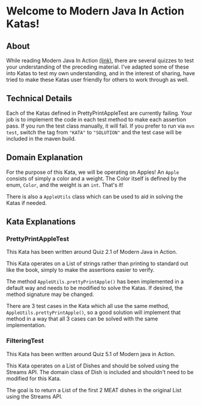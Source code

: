# Welcome to Modern Java In Action Katas!

## About
While reading Modern Java In Action [(link)](https://www.manning.com/books/modern-java-in-action), there are several 
quizzes to test your understanding of the preceding material.  I've adapted some of these into Katas to test my own 
understanding, and in the interest of sharing, have tried to make these Katas user friendly for others to work through 
as well.

## Technical Details
Each of the Katas defined in PrettyPrintAppleTest are currently failing.  Your job is to implement the code in each 
test method to make each assertion pass.  If you run the test class manually, it will fail.  If you prefer to run 
via `mvn test`, switch the tag from `"KATA"` to `"SOLUTION"` and the test case will be included in the maven build.

## Domain Explanation
For the purpose of this Kata, we will be operating on Apples!  An `Apple` consists of simply a color and a weight.
The Color itself is defined by the enum, `Color`, and the weight is an `int`.  That's it!  

There is also a `AppleUtils` class which can be used to aid in solving the Katas if needed.

## Kata Explanations

### PrettyPrintAppleTest
This Kata has been written around Quiz 2.1 of Modern Java in Action. 

This Kata operates on a List of strings rather than printing to standard out like the book, 
simply to make the assertions easier to verify.

The method ```AppleUtils.prettyPrintApple()``` has been implemented in a default way and needs to be modified to solve the 
Katas.  If desired, the method signature may be changed.

There are 3 test cases in the Kata which all use the same method, ```AppleUtils.prettyPrintApple()```, so a good solution
will implement that method in a way that all 3 cases can be solved with the same implementation.

### FilteringTest
This Kata has been written around Quiz 5.1 of Modern java in Action.

This Kata operates on a List of Dishes and should be solved using the Streams API.  The domain class of Dish is included
and shouldn't need to be modified for this Kata.

The goal is to return a List of the first 2 MEAT dishes in the original List using the Streams API.